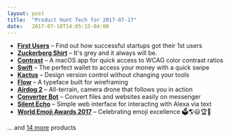 ```yaml
---
layout: post
title:  "Product Hunt Tech for 2017-07-17"
date:   2017-07-18T14:05:15-04:00
---
```


* **[First Users](https://www.producthunt.com/posts/first-users?utm_campaign=producthunt-api&utm_medium=api&utm_source=Application%3A+Daily+Digest+RSS+%28ID%3A+3202%29)** – Find out how successful startups got their 1st users
* **[Zuckerberg Shirt](https://www.producthunt.com/posts/zuckerberg-shirt?utm_campaign=producthunt-api&utm_medium=api&utm_source=Application%3A+Daily+Digest+RSS+%28ID%3A+3202%29)** – It's grey and it always will be.
* **[Contrast](https://www.producthunt.com/posts/contrast?utm_campaign=producthunt-api&utm_medium=api&utm_source=Application%3A+Daily+Digest+RSS+%28ID%3A+3202%29)** – A macOS app for quick access to WCAG color contrast ratios
* **[Swift](https://www.producthunt.com/posts/swift-ba78b854-b541-4355-a2be-e93a90e61c9a?utm_campaign=producthunt-api&utm_medium=api&utm_source=Application%3A+Daily+Digest+RSS+%28ID%3A+3202%29)** – The perfect wallet to access your money with a quick swipe
* **[Kactus](https://www.producthunt.com/posts/kactus?utm_campaign=producthunt-api&utm_medium=api&utm_source=Application%3A+Daily+Digest+RSS+%28ID%3A+3202%29)** – Design version control without changing your tools
* **[Flow](https://www.producthunt.com/posts/flow-994e4aaa-0e5d-4774-9af2-b580d368c10f?utm_campaign=producthunt-api&utm_medium=api&utm_source=Application%3A+Daily+Digest+RSS+%28ID%3A+3202%29)** – A typeface built for wireframing
* **[Airdog 2](https://www.producthunt.com/posts/airdog-2?utm_campaign=producthunt-api&utm_medium=api&utm_source=Application%3A+Daily+Digest+RSS+%28ID%3A+3202%29)** – All-terrain, camera drone that follows you in action
* **[Converter Bot](https://www.producthunt.com/posts/converter-bot?utm_campaign=producthunt-api&utm_medium=api&utm_source=Application%3A+Daily+Digest+RSS+%28ID%3A+3202%29)** – Convert files and websites easily on messenger
* **[Silent Echo](https://www.producthunt.com/posts/silent-echo?utm_campaign=producthunt-api&utm_medium=api&utm_source=Application%3A+Daily+Digest+RSS+%28ID%3A+3202%29)** – Simple web interface for interacting with Alexa via text
* **[World Emoji Awards 2017](https://www.producthunt.com/posts/world-emoji-awards-2017?utm_campaign=producthunt-api&utm_medium=api&utm_source=Application%3A+Daily+Digest+RSS+%28ID%3A+3202%29)** – Celebrating emoji excellence 🗳🌎😃🏆💯

… and [14 more](https://www.producthunt.com/tech) products